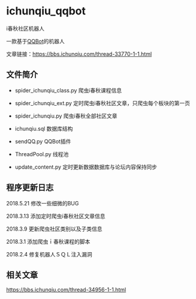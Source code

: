 # ichunqiu_qqbot

i春秋社区机器人

一款基于[QQBot](https://github.com/pandolia/qqbot "https://github.com/pandolia/qqbot")的机器人

文章链接：https://bbs.ichunqiu.com/thread-33770-1-1.html

## 文件简介

- spider_ichunqiu_class.py 爬虫i春秋课程信息

- spider_ichunqiu_ext.py 定时爬虫i春秋社区文章，只爬虫每个板块的第一页

- spider_ichunqiu.py 爬虫i春秋全部社区文章

- ichunqiu.sql 数据库结构

- sendQQ.py QQBot插件

- ThreadPool.py 线程池

- update_content.py 定时更新数据数据库与论坛内容保持同步

## 程序更新日志

2018.5.21 修改一些细微的BUG

2018.3.13 添加定时爬虫i春秋社区文章信息

2018.3.9 更新爬虫社区类别以及子类信息

2018.3.1 添加爬虫ｉ春秋课程的脚本

2018.2.4 修复机器人ＳＱＬ注入漏洞

## 相关文章
https://bbs.ichunqiu.com/thread-34956-1-1.html
